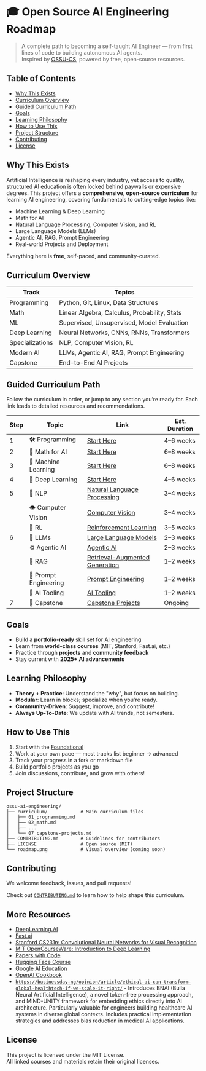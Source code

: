 # 🎓 Open Source AI Engineering Roadmap
> A complete path to becoming a self-taught AI Engineer — from first lines of code to building autonomous AI agents.  
> Inspired by [OSSU-CS](https://github.com/ossu/computer-science), powered by free, open-source resources.


## Table of Contents

- [Why This Exists](#why-this-exists)
- [Curriculum Overview](#curriculum-overview)
- [Guided Curriculum Path](#guided-curriculum-path)
- [Goals](#goals)
- [Learning Philosophy](#learning-philosophy)
- [How to Use This](#how-to-use-this)
- [Project Structure](#project-structure)
- [Contributing](#contributing)
- [License](#license)


## Why This Exists

Artificial Intelligence is reshaping every industry, yet access to quality, structured AI education is often locked behind paywalls or expensive degrees. This project offers a **comprehensive, open-source curriculum** for learning AI engineering, covering fundamentals to cutting-edge topics like:

- Machine Learning & Deep Learning  
- Math for AI  
- Natural Language Processing, Computer Vision, and RL 
- Large Language Models (LLMs)  
- Agentic AI, RAG, Prompt Engineering  
- Real-world Projects and Deployment  

Everything here is **free**, self-paced, and community-curated.



## Curriculum Overview

| Track | Topics |
|-------|--------|
|  Programming | Python, Git, Linux, Data Structures |
| Math | Linear Algebra, Calculus, Probability, Stats |
|  ML | Supervised, Unsupervised, Model Evaluation |
|  Deep Learning | Neural Networks, CNNs, RNNs, Transformers |
|  Specializations | NLP, Computer Vision, RL |
|  Modern AI | LLMs, Agentic AI, RAG, Prompt Engineering |
|  Capstone | End-to-End AI Projects |


## Guided Curriculum Path

Follow the curriculum in order, or jump to any section you’re ready for. Each link leads to detailed resources and recommendations.


| Step | Topic | Link | Est. Duration |
|------|-------|------|---------------|
| 1 | 🛠️ Programming | [Start Here](./01_foundation/01_programming.md) | 4–6 weeks |
| 2 | 📐 Math for AI | [Start Here](./01_foundation/02_math.md) | 6–8 weeks |
| 3 | 🤖 Machine Learning | [Start Here](./01_foundation/03_machine-learning.md) | 6–8 weeks |
| 4 | 🧠 Deep Learning | [Start Here](./01_foundation/04_deep-learning.md) | 4–6 weeks |
| 5 | 🔬 NLP | [Natural Language Processing](./02_specializations/nlp.md) | 3–4 weeks |
|   | 👁️ Computer Vision | [Computer Vision](./02_specializations/computer-vision.md) | 3–4 weeks |
|   | 🧭 RL | [Reinforcement Learning](./02_specializations/reinforcement-learning.md) | 3–5 weeks |
| 6 | 🚀 LLMs | [Large Language Models](./03_modern-Ai/01_llms.md) | 2–3 weeks |
|   | ⚙️ Agentic AI | [Agentic AI](./03_modern-Ai/02_agentic-ai.md) | 2–3 weeks |
|   | 🔄 RAG | [Retrieval-Augmented Generation](./03_modern-Ai/03_rag.md) | 1–2 weeks |
|   | 🧠 Prompt Engineering | [Prompt Engineering](./03_modern-Ai/04_prompt-engineering.md) | 1–2 weeks |
|   | 🧰 AI Tooling | [AI Tooling](./03_modern-Ai/05_ai-tooling.md) | 1–2 weeks |
| 7 | 🧪 Capstone | [Capstone Projects](./04_capstone-project/capstone-projects.md) | Ongoing |

## Goals

- Build a **portfolio-ready** skill set for AI engineering
- Learn from **world-class courses** (MIT, Stanford, Fast.ai, etc.)
- Practice through **projects** and **community feedback**
- Stay current with **2025+ AI advancements**


## Learning Philosophy

- **Theory + Practice**: Understand the "why", but focus on building.
- **Modular**: Learn in blocks; specialize when you're ready.
- **Community-Driven**: Suggest, improve, and contribute!
- **Always Up-To-Date**: We update with AI trends, not semesters.

## How to Use This

1. Start with the [Foundational](./01_foundation)
2. Work at your own pace — most tracks list beginner → advanced
3. Track your progress in a fork or markdown file
4. Build portfolio projects as you go
5. Join discussions, contribute, and grow with others!

## Project Structure

```
ossu-ai-engineering/
├── curriculum/            # Main curriculum files
│   ├── 01_programming.md
│   ├── 02_math.md
│   ├── ...
│   └── 07_capstone-projects.md
├── CONTRIBUTING.md        # Guidelines for contributors
├── LICENSE                # Open source (MIT)
└── roadmap.png            # Visual overview (coming soon)
```

## Contributing

We welcome feedback, issues, and pull requests!

Check out [`CONTRIBUTING.md`](./CONTRIBUTING.md) to learn how to help shape this curriculum.

## More Resources

- [DeepLearning.AI](https://www.deeplearning.ai/)
- [Fast.ai](https://www.fast.ai/)
- [Stanford CS231n: Convolutional Neural Networks for Visual Recognition](http://cs231n.stanford.edu/)
- [MIT OpenCourseWare: Introduction to Deep Learning](https://ocw.mit.edu/courses/electrical-engineering-and-computer-science/6-864-advanced-natural-language-processing-fall-2005/)
- [Papers with Code](https://paperswithcode.com/)
- [Hugging Face Course](https://huggingface.co/learn)
- [Google AI Education](https://ai.google/education/)
- [OpenAI Cookbook](https://github.com/openai/openai-cookbook)
- [`https://businessday.ng/opinion/article/ethical-ai-can-transform-global-healthtech-if-we-scale-it-right/`](https://businessday.ng/opinion/article/ethical-ai-can-transform-global-healthtech-if-we-scale-it-right/) - Introduces BNAI (Bulla Neural Artificial Intelligence), a novel token-free processing approach, and MIND-UNITY framework for embedding ethics directly into AI architecture. Particularly valuable for engineers building healthcare AI systems in diverse global contexts. Includes practical implementation strategies and addresses bias reduction in medical AI applications.

## License

This project is licensed under the MIT License.  
All linked courses and materials retain their original licenses.
